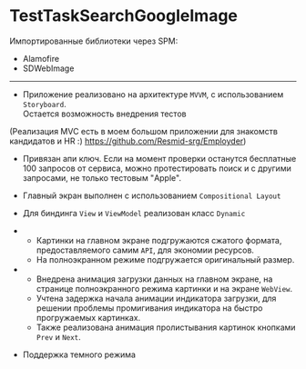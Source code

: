 # TestTaskSearchGoogleImage

Импортированные библиотеки через SPM:
- Alamofire
- SDWebImage
---
- Приложение реализовано на архитектуре `MVVM`, с использованием `Storyboard`.  
    Остается возможность внедрения тестов


(Реализация MVC есть в моем большом приложении для знакомств кандидатов и HR :) https://github.com/Resmid-srg/Employder)


- Привязан апи ключ. Если на момент проверки останутся бесплатные 100 запросов от сервиса, можно протестировать поиск и с другими запросами, не только тестовым "Apple".


- Главный экран выполнен с использованием `Compositional Layout`


- Для биндинга `View` и `ViewModel` реализован класс `Dynamic`


- - Картинки на главном экране подгружаются сжатого формата, предоставляемого самим `API`, для экономии ресурсов.  
  - На полноэкранном режиме подгружается оригинальный размер.  


- - Внедрена анимация загрузки данных на главном экране, на странице полноэкранного режима картинки и на экране `WebView`.  
  - Учтена задержка начала анимации индикатора загрузки, для решении проблемы промигивания индикатора на быстро прогружаемых картинках.  
  - Также реализована анимация пролистывания картинок кнопками `Prev` и `Next`.  


- Поддержка темного режима

